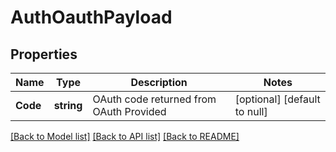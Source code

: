 # AuthOauthPayload

## Properties
Name | Type | Description | Notes
------------ | ------------- | ------------- | -------------
**Code** | **string** | OAuth code returned from OAuth Provided | [optional] [default to null]

[[Back to Model list]](../README.md#documentation-for-models) [[Back to API list]](../README.md#documentation-for-api-endpoints) [[Back to README]](../README.md)


